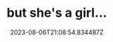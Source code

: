 ---
title: "but she's a girl..."
category: "IndieWeb & Personal Blogs"
site_url: https://www.rousette.org.uk/
feed_url: https://www.rousette.org.uk/index.xml
date: 2023-08-06T21:08:54.834487Z
domain: www.rousette.org.uk

---